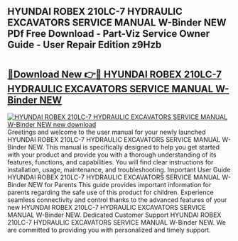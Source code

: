 ## HYUNDAI ROBEX 210LC-7 HYDRAULIC EXCAVATORS SERVICE MANUAL W-Binder NEW PDf Free Download - Part-Viz Service Owner Guide - User Repair Edition z9Hzb

# <h2><a href="http://bc6160.oget.top/?id=HYUNDAI+ROBEX+210LC-7+HYDRAULIC+EXCAVATORS+SERVICE+MANUAL+W-Binder+NEW">🔗Download New 👉🔴 HYUNDAI ROBEX 210LC-7 HYDRAULIC EXCAVATORS SERVICE MANUAL W-Binder NEW</a></h2>

[![HYUNDAI ROBEX 210LC-7 HYDRAULIC EXCAVATORS SERVICE MANUAL W-Binder NEW new download](https://i.imgur.com/5g1atiW.png)](http://bc6160.oget.top/?id=HYUNDAI+ROBEX+210LC-7+HYDRAULIC+EXCAVATORS+SERVICE+MANUAL+W-Binder+NEW)
Greetings and welcome to the user manual for your newly launched HYUNDAI ROBEX 210LC-7 HYDRAULIC EXCAVATORS SERVICE MANUAL W-Binder NEW. This manual is specifically designed to help you get started with your product and provide you with a thorough understanding of its features, functions, and capabilities. You will find clear instructions for installation, usage, maintenance, and troubleshooting. Important User Guide HYUNDAI ROBEX 210LC-7 HYDRAULIC EXCAVATORS SERVICE MANUAL W-Binder NEW for Parents This guide provides important information for parents regarding the safe use of this product for children. Experience seamless connectivity and control thanks to the advanced features of your new HYUNDAI ROBEX 210LC-7 HYDRAULIC EXCAVATORS SERVICE MANUAL W-Binder NEW. Dedicated Customer Support HYUNDAI ROBEX 210LC-7 HYDRAULIC EXCAVATORS SERVICE MANUAL W-Binder NEW. We are committed to providing you with personalized and timely support.
